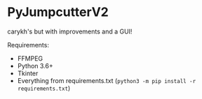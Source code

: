 # PyJumpcutterV2
carykh's but with improvements and a GUI!

Requirements:
- FFMPEG
- Python 3.6+
- Tkinter
- Everything from requirements.txt (`python3 -m pip install -r requirements.txt`)
